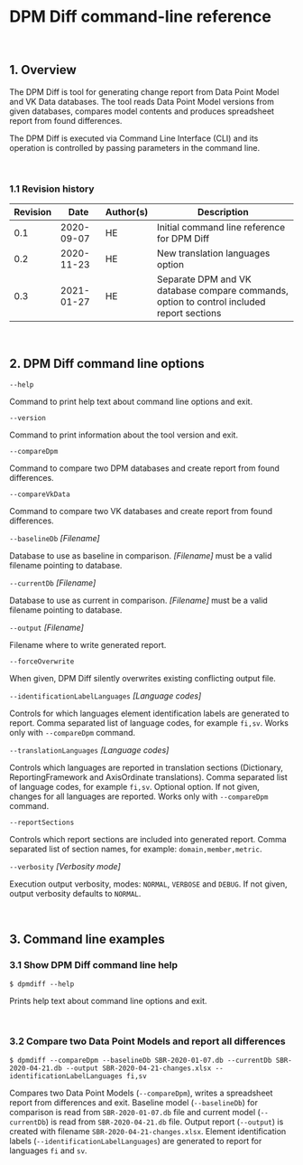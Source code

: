 # DPM Diff command-line reference

<br>

## 1. Overview

The DPM Diff is tool for generating change report from Data Point Model and VK Data databases. 
The tool reads Data Point Model versions from given databases, compares model contents and produces spreadsheet report from found differences. 

The DPM Diff is executed via Command Line Interface (CLI) and its operation is controlled by passing parameters in the command line.

<br>

### 1.1 Revision history

| Revision | Date       | Author(s) | Description                                   |
| -------- | ---------- | --------- | --------------------------------------------- |
| 0.1      | 2020-09-07 | HE        | Initial command line reference for DPM Diff |
| 0.2      | 2020-11-23 | HE        | New translation languages option |
| 0.3      | 2021-01-27 | HE        | Separate DPM and VK database compare commands, option to control included report sections  |


<br>

## 2. DPM Diff command line options

`--help`

Command to print help text about command line options and exit.


`--version`

Command to print information about the tool version and exit.


`--compareDpm`

Command to compare two DPM databases and create report from found differences.


`--compareVkData`

Command to compare two VK databases and create report from found differences.


`--baselineDb` _[Filename]_

Database to use as baseline in comparison. 
_[Filename]_ must be a valid filename pointing to database. 


`--currentDb` _[Filename]_

Database to use as current in comparison. 
_[Filename]_ must be a valid filename pointing to database. 


`--output` _[Filename]_

Filename where to write generated report.


`--forceOverwrite`

When given, DPM Diff silently overwrites existing conflicting output file. 
 
 
`--identificationLabelLanguages` _[Language codes]_

Controls for which languages element identification labels are generated to report.
Comma separated list of language codes, for example `fi,sv`.
Works only with `--compareDpm` command. 


`--translationLanguages` _[Language codes]_

Controls which languages are reported in translation sections (Dictionary, ReportingFramework and AxisOrdinate translations).
Comma separated list of language codes, for example `fi,sv`.
Optional option. If not given, changes for all languages are reported.
Works only with `--compareDpm` command. 


`--reportSections`

Controls which report sections are included into generated report.
Comma separated list of section names, for example: `domain,member,metric`.


`--verbosity` _[Verbosity mode]_

Execution output verbosity, modes: `NORMAL`, `VERBOSE` and `DEBUG`.
If not given, output verbosity defaults to `NORMAL`. 

<br>

## 3. Command line examples 

### 3.1 Show DPM Diff command line help

```
$ dpmdiff --help
```

Prints help text about command line options and exit.

<br>

### 3.2 Compare two Data Point Models and report all differences

```
$ dpmdiff --compareDpm --baselineDb SBR-2020-01-07.db --currentDb SBR-2020-04-21.db --output SBR-2020-04-21-changes.xlsx --identificationLabelLanguages fi,sv
```

Compares two Data Point Models (`--compareDpm`), writes a spreadsheet report from differences and exit. 
Baseline model (`--baselineDb`) for comparison is read from `SBR-2020-01-07.db` file and current model (`--currentDb`) is read from `SBR-2020-04-21.db` file.
Output report (`--output`) is created with filename `SBR-2020-04-21-changes.xlsx`.
Element identification labels (`--identificationLabelLanguages`) are generated to report for languages `fi` and `sv`.
